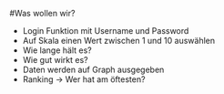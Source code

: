 #Was wollen wir?

- Login Funktion mit Username und Password
- Auf Skala einen Wert zwischen 1 und 10 auswählen
- Wie lange hält es?
- Wie gut wirkt es?
- Daten werden auf Graph ausgegeben
- Ranking -> Wer hat am öftesten?
